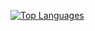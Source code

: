 [![Top Languages](https://github-readme-stats.vercel.app/api/top-langs/?username=Voiasis&count_private=true&layout=compact&theme=tokyonight)](https://github.com/anuraghazra/github-readme-stats)
